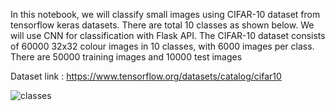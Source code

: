 In this notebook, we will classify small images using CIFAR-10 dataset from tensorflow keras datasets. There are total 10 classes as shown below. We will use CNN for classification with Flask API.
The CIFAR-10 dataset consists of 60000 32x32 colour images in 10 classes, with 6000 images per class. There are 50000 training images and 10000 test images

Dataset link : https://www.tensorflow.org/datasets/catalog/cifar10

![classes](https://github.com/user-attachments/assets/65473398-a132-41c1-869c-401cd06a7f55)
